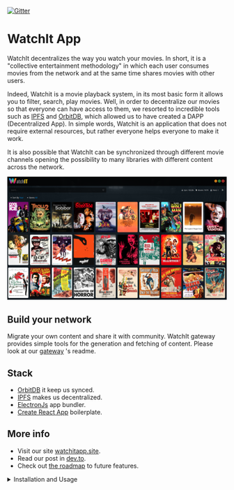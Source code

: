 [![Gitter](https://badges.gitter.im/watchit-app/community.svg)](https://gitter.im/watchit-app/community?utm_source=badge&utm_medium=badge&utm_campaign=pr-badge)

# WatchIt App


WatchIt decentralizes the way you watch your movies. In short, it is a "collective entertainment methodology" in which each user consumes movies from 
the network and at the same time shares movies with other users.

Indeed, Watchit is a movie playback system, in its most basic form it allows you to filter, search, play movies.
Well, in order to decentralize our movies so that everyone can have access to them, we resorted to incredible tools such as [IPFS](https://github.com/ipfs/go-ipfs)
and [OrbitDB](https://orbitdb.org/), which allowed us to have created a DAPP (Decentralized App). In simple words, 
Watchit is an application that does not require external resources, but rather everyone helps everyone to make it work.

It is also possible that WatchIt can be synchronized through different movie channels opening the possibility to many libraries with different content across the network.


[![screenshot](src/media/img/layout/screen.png?raw=true)]()


## Build your network
Migrate your own content and share it with community. WatchIt gateway provides simple tools for the generation and fetching of content. 
Please look at our [gateway](https://github.com/ZorrillosDev/watchit-gateway) 's readme.

## Stack
* [OrbitDB](https://orbitdb.org/) it keep us synced.
* [IPFS](https://github.com/ipfs/go-ipfs) makes us decentralized.
* [ElectronJs](https://www.electronjs.org/) app bundler.
* [Create React App](https://github.com/facebook/create-react-app) boilerplate.

##  More info
* Visit our site [watchitapp.site](http://watchitapp.site).
* Read our post in [dev.to](https://dev.to/geolffreym/watchit-2b88).
* Check out [the roadmap](https://github.com/ZorrillosDev/watchit-desktop/projects/1) to future features.


<details>
  <summary>Installation and Usage</summary>

Please run `npm i` to install dependencies and add `.env` file variables:
```js
BROWSER=none
```

## Available Scripts

In the project directory, you can run:

### `npm run dev`

Runs the app in the development mode.<br />
Open to view it in electron.


### `npm run inspect`

Runs the app in the development mode.<br />
Open to view it in electron with inspect mode to connect to chrome-inspector.

### `npm run build`

Builds the app for production to the `build` folder.<br />
It correctly bundles React in production mode and optimizes the build for the best performance.

The build is minified and the filenames include the hashes.<br />
Your app is ready to be deployed!

See the section about [deployment](https://facebook.github.io/create-react-app/docs/deployment) for more information.

### `npm run eject`

**Note: this is a one-way operation. Once you `eject`, you can’t go back!**

If you aren’t satisfied with the build tool and configuration choices, you can `eject` at any time. This command will remove the single build dependency from your project.

Instead, it will copy all the configuration files and the transitive dependencies (webpack, Babel, ESLint, etc) right into your project so you have full control over them. All of the commands except `eject` will still work, but they will point to the copied scripts so you can tweak them. At this point you’re on your own.

You don’t have to ever use `eject`. The curated feature set is suitable for small and middle deployments, and you shouldn’t feel obligated to use this feature. However we understand that this tool wouldn’t be useful if you couldn’t customize it when you are ready for it.

</details>

